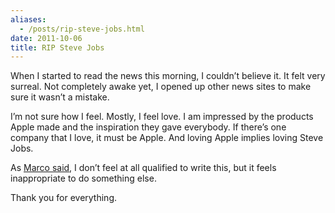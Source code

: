 ```yaml
---
aliases:
  - /posts/rip-steve-jobs.html
date: 2011-10-06
title: RIP Steve Jobs
---
```


When I started to read the news this morning, I couldn’t believe it. It felt
very surreal. Not completely awake yet, I opened up other news sites to make
sure it wasn’t a mistake.&#10;

I’m not sure how I feel. Mostly, I feel love. I am impressed by the products
Apple made and the inspiration they gave everybody. If there’s one company that
I love, it must be Apple. And loving Apple implies loving Steve Jobs.&#10;

As [Marco said](http://www.marco.org/2011/10/05/steve-jobs-dies), I don’t feel
at all qualified to write this, but it feels inappropriate to do something
else.&#10;

Thank you for everything.&#10;
